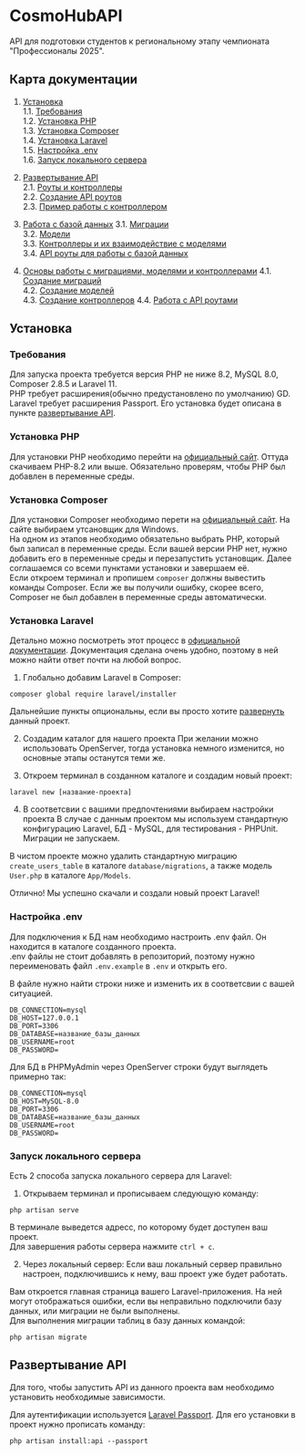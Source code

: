 # CosmoHubAPI
API для подготовки студентов к региональному этапу чемпионата "Профессионалы 2025".

## Карта документации
1. [Установка](#установка)  
1.1. [Требования](#требования)    
1.2. [Установка PHP](#установка-php)  
1.3. [Установка Composer](#установка-composer)  
1.4. [Установка Laravel](#установка-laravel)  
1.5. [Настройка .env](#натстройка-.env)  
1.6. [Запуск локального сервера](#запуск-локального-сервера)  

3. [Развертывание API](#развертывание-api)  
2.1. [Роуты и контроллеры ](#роуты-и-контроллеры)  
2.2. [Создание API роутов](#создание-api-роутов)    
2.3. [Пример работы с контроллером](#пример-работы-с-контроллером)   

4. [Работа с базой данных](#работа-с-базой-данных)
3.1. [Миграции](#миграции)  
3.2. [Модели](#модели)    
3.3. [Контроллеры и их взаимодействие с моделями](#контроллеры-и-их-взаимодействие-с-моделями)  
3.4. [API роуты для работы с базой данных](#api-роуты-для-работы-с-базой-данных)  

5. [Основы работы с миграциями, моделями и контроллерами](#основы-работы-с-миграциями-моделями-и-контроллерами)
4.1. [Создание миграций](#создание-миграций)  
4.2. [Создание моделей](#создание-моделей)  
4.3. [Создание контроллеров](#создание-контроллеров)
4.4. [Работа с API роутами](#работа-с-api-роутами)

## Установка

### Требования

Для запуска проекта требуется версия PHP не ниже 8.2, MySQL 8.0, Composer 2.8.5 и Laravel 11.  
PHP требует расширения(обычно предустановлено по умолчанию) GD.  
Laravel требует расширения Passport. Его установка будет описана в пункте [развертывание API](#развертывание-api).  

### Установка PHP

Для установки PHP необходимо перейти на [официальный сайт](https://www.php.net/downloads.php). Оттуда скачиваем PHP-8.2 или выше. Обязательно проверям, чтобы PHP был добавлен в переменные среды.

### Установка Composer

Для установки Composer необходимо перети на [официальный сайт](https://getcomposer.org/download/). На сайте выбираем утсановщик для Windows.  
На одном из этапов необходимо обязательно выбрать PHP, который был записал в переменные среды. Если вашей версии PHP нет, нужно добавить его в переменные среды и перезапустить установщик. Далее соглашаемся со всеми пунктами установки и завершаем её.  
Если откроем терминал и пропишем ```composer``` должны вывестить команды Composer. Если же вы получили ошибку, скорее всего, Composer не был добавлен в переменные среды автоматически.  

### Установка Laravel

Детально можно посмотреть этот процесс в [официальной документации](https://laravel.com/docs/11.x/installation). Документация сделана очень удобно, поэтому в ней можно найти ответ почти на любой вопрос.  

1. Глобально добавим Laravel в Composer:
```
composer global require laravel/installer
```
Дальнейшие пункты опциональны, если вы просто хотите [развернуть](#развертывание-api) данный проект.

2. Создадим каталог для нашего проекта
При желании можно использовать OpenServer, тогда установка немного изменится, но основные этапы останутся теми же.

3. Откроем терминал в созданном каталоге и создадим новый проект:
```
laravel new [название-проекта]
```

4. В соответсвии с вашими предпочтениями выбираем настройки проекта
В случае с данным проектом мы используем стандартную конфигурацию Laravel, БД - MySQL, для тестирования - PHPUnit. Миграции не запускаем.

В чистом проекте можно удалить стандартную миграцию ```create_users_table``` в каталоге ```database/migrations```, а также модель ```User.php``` в каталоге ```App/Models```.

Отлично! Мы успешно скачали и создали новый проект Laravel!

### Настройка .env

Для подключения к БД нам необходимо настроить .env файл. Он находится в каталоге созданного проекта.  
.env файлы не стоит добавлять в репозиторий, поэтому нужно переименовать файл ```.env.example``` в ```.env``` и открыть его.

В файле нужно найти строки ниже и изменить их в соответсвии с вашей ситуацией.

```
DB_CONNECTION=mysql
DB_HOST=127.0.0.1
DB_PORT=3306
DB_DATABASE=название_базы_данных
DB_USERNAME=root
DB_PASSWORD=
```

Для БД в PHPMyAdmin через OpenServer строки будут выглядеть примерно так:

```
DB_CONNECTION=mysql
DB_HOST=MySQL-8.0
DB_PORT=3306
DB_DATABASE=название_базы_данных
DB_USERNAME=root
DB_PASSWORD=
```

### Запуск локального сервера

Есть 2 способа запуска локального сервера для Laravel:  
1. Открываем терминал и прописываем следующую команду:
```
php artisan serve
```

В терминале выведется адресс, по которому будет доступен ваш проект.  
Для завершения работы сервера нажмите ```ctrl + c```.  

2. Через локальный сервер:
Если ваш локальный сервер правильно настроен, подключившись к нему, ваш проект уже будет работать.

Вам откроется главная страница вашего Laravel-приложения. На ней могут отображаться ошибки, если вы неправильно подключили базу данных, или миграции не были выполнены.  
Для выполнения миграции таблиц в базу данных командой:
```
php artisan migrate
```

## Развертывание API

Для того, чтобы запустить API из данного проекта вам необходимо установить необходимые зависимости.

Для аутентификации используется [Laravel Passport](https://laravel.com/docs/11.x/passport#main-content). Для его установки в проект нужно прописать команду:
```
php artisan install:api --passport
```
